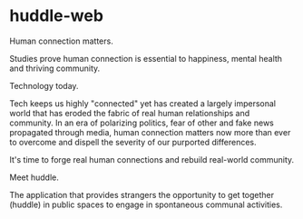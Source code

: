 # huddle-web
Human connection matters.

Studies prove human connection is essential to happiness, mental health and thriving community.

Technology today.

Tech keeps us  highly "connected" yet has created a largely impersonal world that has eroded the fabric of real human relationships and community. In an era of polarizing politics, fear of other and fake news propagated through media, human connection matters now more than ever to overcome and dispell the severity of our purported differences.

It's time to forge real human connections and rebuild real-world community.

Meet huddle.

The application that provides strangers  the opportunity to get together (huddle) in public spaces to engage in spontaneous communal activities.
